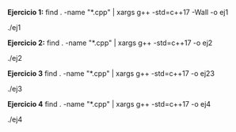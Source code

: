 **Ejercicio 1:**
find . -name "*.cpp" | xargs g++ -std=c++17 -Wall -o ej1

./ej1

**Ejercicio 2:**
find . -name "*.cpp" | xargs g++ -std=c++17 -o ej2

./ej2

**Ejercicio 3**
find . -name "*.cpp" | xargs g++ -std=c++17 -o ej23

./ej3

**Ejercicio 4**
find . -name "*.cpp" | xargs g++ -std=c++17 -o ej4

./ej4